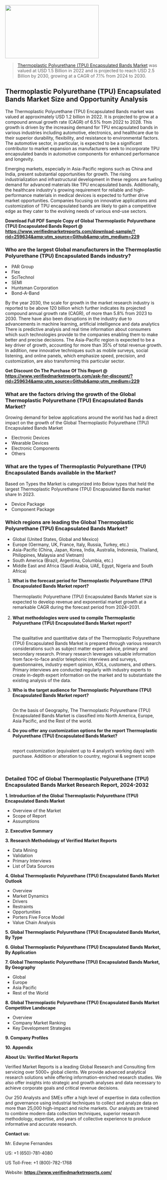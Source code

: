 <img src="https://ffe5etoiles.com/wp-content/uploads/2024/12/MST1-300x171.png" alt="" width="300" height="171" class="alignnone size-medium wp-image-20088" /><blockquote><p><p><a href="https://www.verifiedmarketreports.com/download-sample/?rid=259634&utm_source=Github&utm_medium=229" target="_blank">Thermoplastic Polyurethane (TPU) Encapsulated Bands Market</a> was valued at USD 1.5 Billion in 2022 and is projected to reach USD 2.5 Billion by 2030, growing at a CAGR of 7.1% from 2024 to 2030.</p></blockquote><p><h2>Thermoplastic Polyurethane (TPU) Encapsulated Bands Market Size and Opportunity Analysis</h2><p>The Thermoplastic Polyurethane (TPU) Encapsulated Bands market was valued at approximately USD 1.2 billion in 2022. It is projected to grow at a compound annual growth rate (CAGR) of 6.5% from 2022 to 2028. This growth is driven by the increasing demand for TPU encapsulated bands in various industries including automotive, electronics, and healthcare due to their superior durability, flexibility, and resistance to environmental factors. The automotive sector, in particular, is expected to be a significant contributor to market expansion as manufacturers seek to incorporate TPU encapsulated bands in automotive components for enhanced performance and longevity.</p><p>Emerging markets, especially in Asia-Pacific regions such as China and India, present substantial opportunities for growth. The rising industrialization and infrastructural development in these regions are fueling demand for advanced materials like TPU encapsulated bands. Additionally, the healthcare industry's growing requirement for reliable and high-performance materials in medical devices is expected to further drive market opportunities. Companies focusing on innovative applications and customization of TPU encapsulated bands are likely to gain a competitive edge as they cater to the evolving needs of various end-use sectors.</p></p><p class=""><strong>Download Full PDF Sample Copy of Global Thermoplastic Polyurethane (TPU) Encapsulated Bands Report @ <a href="https://www.verifiedmarketreports.com/download-sample/?rid=259634&amp;utm_source=Github&amp;utm_medium=229" target="_blank">https://www.verifiedmarketreports.com/download-sample/?rid=259634&amp;utm_source=Github&amp;utm_medium=229</a></strong></p><h3 id="" class="">Who are the largest Global manufacturers in the Thermoplastic Polyurethane (TPU) Encapsulated Bands industry?</h3><p><li>PAR Group</li><li> Flex</li><li> SciTechnol</li><li> SEMI</li><li> Huntsman Corporation</li><li> Bond-A-Band</li></p><div class=""><div class="" dir="" data-message-author-role="" data-message-id="" data-message-model-slug=""><div class=""><div class=""><div class=""><div class="" dir="" data-message-author-role="" data-message-id="" data-message-model-slug=""><div class=""><div class=""><p>By the year 2030, the scale for growth in the market research industry is reported to be above 120 billion which further indicates its projected compound annual growth rate (CAGR), of more than 5.8% from 2023 to 2030. There have also been disruptions in the industry due to advancements in machine learning, artificial intelligence and data analytics There is predictive analysis and real time information about consumers which such technologies provide to the companies enabling them to make better and precise decisions. The Asia-Pacific region is expected to be a key driver of growth, accounting for more than 35% of total revenue growth. In addition, new innovative techniques such as mobile surveys, social listening, and online panels, which emphasize speed, precision, and customization, are also transforming this particular sector.</p><p><strong>Get Discount On The Purchase Of This Report @&nbsp; <a href="https://www.verifiedmarketreports.com/ask-for-discount/?rid=259634&amp;utm_source=Github&amp;utm_medium=229" target="_blank">https://www.verifiedmarketreports.com/ask-for-discount/?rid=259634&amp;utm_source=Github&amp;utm_medium=229</a></strong></p></div></div></div></div></div></div></div></div><h3 id="" class="">What are the factors driving the growth of the Global Thermoplastic Polyurethane (TPU) Encapsulated Bands Market?</h3><p id="" class="">Growing demand for below applications around the world has had a direct impact on the growth of the Global Thermoplastic Polyurethane (TPU) Encapsulated Bands Market</p><p id="" class=""><li>Electronic Devices</li><li> Wearable Devices</li><li> Electronic Components</li><li> Others</li></p><h3 id="" class="">What are the types of Thermoplastic Polyurethane (TPU) Encapsulated Bands available in the Market?</h3><p id="" class="">Based on Types the Market is categorized into Below types that held the largest Thermoplastic Polyurethane (TPU) Encapsulated Bands market share In 2023.</p><p id="" class=""><li>Device Package</li><li> Component Package</li></p><h3 id="" class="">Which regions are leading the Global Thermoplastic Polyurethane (TPU) Encapsulated Bands Market?</h3><ul><li>Global (United States, Global and Mexico)</li><li>Europe (Germany, UK, France, Italy, Russia, Turkey, etc.)</li><li>Asia-Pacific (China, Japan, Korea, India, Australia, Indonesia, Thailand, Philippines, Malaysia and Vietnam)</li><li>South America (Brazil, Argentina, Columbia, etc.)</li><li>Middle East and Africa (Saudi Arabia, UAE, Egypt, Nigeria and South Africa)</li></ul><p><ol><li><strong>What is the forecast period for Thermoplastic Polyurethane (TPU) Encapsulated Bands Market report?<br /></strong><br /><span data-sheets-root="1" data-sheets-value="{&quot;1&quot;:2,&quot;2&quot;:&quot;XXXX size is expected to develop revenue and exponential market growth at a remarkable CAGR during the forecast period from 2024&ndash;2030.&quot;}" data-sheets-userformat="{&quot;2&quot;:12674,&quot;4&quot;:{&quot;1&quot;:2,&quot;2&quot;:16776960},&quot;10&quot;:2,&quot;11&quot;:0,&quot;15&quot;:&quot;Arial&quot;,&quot;16&quot;:12}">Thermoplastic Polyurethane (TPU) Encapsulated Bands Market size is expected to develop revenue and exponential market growth at a remarkable CAGR during the forecast period from 2024&ndash;2031.</span><br /><br /></li><li><strong>What methodologies were used to compile Thermoplastic Polyurethane (TPU) Encapsulated Bands Market report?<br /><br /></strong><p>The qualitative and quantitative data of the&nbsp;Thermoplastic Polyurethane (TPU) Encapsulated Bands Market is prepared through various research considerations such as subject matter expert advice, primary and secondary research. Primary research leverages valuable information from face-to-face and/or telephonic interviews and surveys, questionnaires, industry expert opinion, KOLs, customers, and others. Primary interviews are conducted regularly with industry experts to create in-depth expert information on the market and to substantiate the existing analysis of the data.&nbsp;</p></li><li><strong>Who is the target audience for Thermoplastic Polyurethane (TPU) Encapsulated Bands Market report?<br /><br /></strong><p>On the basis of Geography, The&nbsp;Thermoplastic Polyurethane (TPU) Encapsulated Bands Market is classified into North America, Europe, Asia Pacific, and the Rest of the world.</p></li><li><strong>Do you offer any customization options for the report Thermoplastic Polyurethane (TPU) Encapsulated Bands Market?<br /><br /></strong><p>report customization (equivalent up to 4 analyst&rsquo;s working days) with purchase. Addition or alteration to country, regional &amp; segment scope</p><p>&nbsp;</p></li></ol></p><h3 id="" class="">Detailed TOC of Global Thermoplastic Polyurethane (TPU) Encapsulated Bands Market Research Report, 2024-2032</h3><p id="" class=""><strong>1. Introduction of the Global Thermoplastic Polyurethane (TPU) Encapsulated Bands Market</strong></p><ul><li>Overview of the Market</li><li>Scope of Report</li><li>Assumptions</li></ul><p id="" class=""><strong>2. Executive Summary</strong></p><p id="" class=""><strong>3. Research Methodology of&nbsp;Verified Market Reports</strong></p><ul><li>Data Mining</li><li>Validation</li><li>Primary Interviews</li><li>List of Data Sources</li></ul><p id="" class=""><strong>4. Global Thermoplastic Polyurethane (TPU) Encapsulated Bands Market Outlook</strong></p><ul><li>Overview</li><li>Market Dynamics</li><li>Drivers</li><li>Restraints</li><li>Opportunities</li><li>Porters Five Force Model</li><li>Value Chain Analysis</li></ul><p id="" class=""><strong>5. Global Thermoplastic Polyurethane (TPU) Encapsulated Bands Market, By&nbsp;Type</strong></p><p id="" class=""><strong>6. Global Thermoplastic Polyurethane (TPU) Encapsulated Bands Market, By Application</strong></p><p id="" class=""><strong>7. Global Thermoplastic Polyurethane (TPU) Encapsulated Bands Market, By Geography</strong></p><ul><li>Global</li><li>Europe</li><li>Asia Pacific</li><li>Rest of the World</li></ul><p id="" class=""><strong>8. Global Thermoplastic Polyurethane (TPU) Encapsulated Bands Market Competitive Landscape</strong></p><ul><li>Overview</li><li>Company Market Ranking</li><li>Key Development Strategies</li></ul><p id="" class=""><strong>9. Company Profiles</strong></p><p id="" class=""><strong>10. Appendix</strong></p><p id="" class=""><strong>About Us: Verified Market Reports</strong></p><p id="" class="">Verified Market Reports is a leading Global Research and Consulting firm servicing over 5000+ global clients. We provide advanced analytical research solutions while offering information-enriched research studies. We also offer insights into strategic and growth analyses and data necessary to achieve corporate goals and critical revenue decisions.</p><p id="" class="">Our 250 Analysts and SMEs offer a high level of expertise in data collection and governance using industrial techniques to collect and analyze data on more than 25,000 high-impact and niche markets. Our analysts are trained to combine modern data collection techniques, superior research methodology, expertise, and years of collective experience to produce informative and accurate research.</p><p id="" class=""><strong>Contact us:</strong></p><p id="" class="">Mr. Edwyne Fernandes</p><p id="" class="">US: +1 (650)-781-4080</p><p id="" class="">US Toll-Free: +1 (800)-782-1768</p><p id="" class="">Website: <a target="" data-test-app-aware-link=""><strong>https://www.verifiedmarketreports.com/</strong></a></p>
